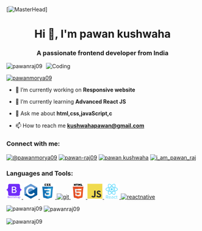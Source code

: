 [![MasterHead](https://img.freepik.com/free-vector/web-development-banner-computer-with-window-computer-with-browser-window_80328-118.jpg?t=st=1737149133~exp=1737152733~hmac=60c3fe75382644743a47895d308259641a828c4d43eb2ec2fa7f553656fcb19e&w=1380)]
<h1 align="center">Hi 👋, I'm pawan kushwaha</h1>
<h3 align="center">A passionate frontend developer from India</h3>
<img align="right" alt="Coding" width="400" src="https://mir-s3-cdn-cf.behance.net/project_modules/max_1200/81bb4b165684019.640b6038d133e.gif">

<p align="left"> <img src="https://komarev.com/ghpvc/?username=pawanraj09&label=Profile%20views&color=0e75b6&style=flat" alt="pawanraj09" /> </p>

<p align="left"> <a href="https://twitter.com/pawanmorya09" target="blank"><img src="https://img.shields.io/twitter/follow/pawanmorya09?logo=twitter&style=for-the-badge" alt="pawanmorya09" /></a> </p>

- 🔭 I’m currently working on **Responsive website**

- 🌱 I’m currently learning **Advanced React JS**

- 💬 Ask me about **html,css,javaScript,c**

- 📫 How to reach me **kushwahapawan@gmail.com**

<h3 align="left">Connect with me:</h3>
<p align="left">
<a href="https://twitter.com/@pawanmorya09" target="blank"><img align="center" src="https://raw.githubusercontent.com/rahuldkjain/github-profile-readme-generator/master/src/images/icons/Social/twitter.svg" alt="@pawanmorya09" height="30" width="40" /></a>
<a href="https://linkedin.com/in/pawan-raj09" target="blank"><img align="center" src="https://raw.githubusercontent.com/rahuldkjain/github-profile-readme-generator/master/src/images/icons/Social/linked-in-alt.svg" alt="pawan-raj09" height="30" width="40" /></a>
<a href="https://fb.com/pawan kushwaha" target="blank"><img align="center" src="https://raw.githubusercontent.com/rahuldkjain/github-profile-readme-generator/master/src/images/icons/Social/facebook.svg" alt="pawan kushwaha" height="30" width="40" /></a>
<a href="https://instagram.com/i_am_pawan_raj" target="blank"><img align="center" src="https://raw.githubusercontent.com/rahuldkjain/github-profile-readme-generator/master/src/images/icons/Social/instagram.svg" alt="i_am_pawan_raj" height="30" width="40" /></a>
</p>

<h3 align="left">Languages and Tools:</h3>
<p align="left"> <a href="https://getbootstrap.com" target="_blank" rel="noreferrer"> <img src="https://raw.githubusercontent.com/devicons/devicon/master/icons/bootstrap/bootstrap-plain-wordmark.svg" alt="bootstrap" width="40" height="40"/> </a> <a href="https://www.cprogramming.com/" target="_blank" rel="noreferrer"> <img src="https://raw.githubusercontent.com/devicons/devicon/master/icons/c/c-original.svg" alt="c" width="40" height="40"/> </a> <a href="https://www.w3schools.com/css/" target="_blank" rel="noreferrer"> <img src="https://raw.githubusercontent.com/devicons/devicon/master/icons/css3/css3-original-wordmark.svg" alt="css3" width="40" height="40"/> </a> <a href="https://git-scm.com/" target="_blank" rel="noreferrer"> <img src="https://www.vectorlogo.zone/logos/git-scm/git-scm-icon.svg" alt="git" width="40" height="40"/> </a> <a href="https://www.w3.org/html/" target="_blank" rel="noreferrer"> <img src="https://raw.githubusercontent.com/devicons/devicon/master/icons/html5/html5-original-wordmark.svg" alt="html5" width="40" height="40"/> </a> <a href="https://developer.mozilla.org/en-US/docs/Web/JavaScript" target="_blank" rel="noreferrer"> <img src="https://raw.githubusercontent.com/devicons/devicon/master/icons/javascript/javascript-original.svg" alt="javascript" width="40" height="40"/> </a> <a href="https://reactjs.org/" target="_blank" rel="noreferrer"> <img src="https://raw.githubusercontent.com/devicons/devicon/master/icons/react/react-original-wordmark.svg" alt="react" width="40" height="40"/> </a> <a href="https://reactnative.dev/" target="_blank" rel="noreferrer"> <img src="https://reactnative.dev/img/header_logo.svg" alt="reactnative" width="40" height="40"/> </a> </p>

<p><img align="left" src="https://github-readme-stats.vercel.app/api/top-langs?username=pawanraj09&show_icons=true&locale=en&layout=compact" alt="pawanraj09" /></p>

<p>&nbsp;<img align="center" src="https://github-readme-stats.vercel.app/api?username=pawanraj09&show_icons=true&locale=en" alt="pawanraj09" /></p>

<p><img align="center" src="https://github-readme-streak-stats.herokuapp.com/?user=pawanraj09&" alt="pawanraj09" /></p>
